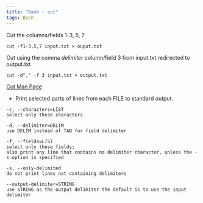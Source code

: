 ```yaml
---
title: "Bash - cut"
tags: Bash 
---
```



Cut the columns/fields 1-3, 5, 7

```
cut -f1-3,5,7 input.txt > ouput.txt
```

Cut using the comma *delimiter* column/field 3 from input.txt redirected to output.txt

```
cut -d"," -f 3 input.txt > output.txt
```

[Cut Man Page](https://www.man7.org/linux/man-pages/man1/cut.1.html)

- Print selected parts of lines from each FILE to standard output.

```
-c, --characters=LIST   
select only these characters

-d, --delimiter=DELIM   
use DELIM instead of TAB for field delimiter

-f, --fields=LIST
select only these fields;  
also print any line that contains no delimiter character, unless the -s option is specified

-s, --only-delimited
do not print lines not containing delimiters

--output-delimiter=STRING
use STRING as the output delimiter the default is to use the input delimiter
```

